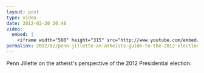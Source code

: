 ```yaml
---
layout: post
type: video
date: 2012-02-20 20:48
video: 
  embed: |
    <iframe width="560" height="315" src="http://www.youtube.com/embed/kJGxVeQw3SE" frameborder="0" allowfullscreen></iframe>
permalink: 2012/02/penn-jillette-an-atheists-guide-to-the-2012-election
---
```


Penn Jillette on the atheist's perspective of the 2012 Presidential election.
